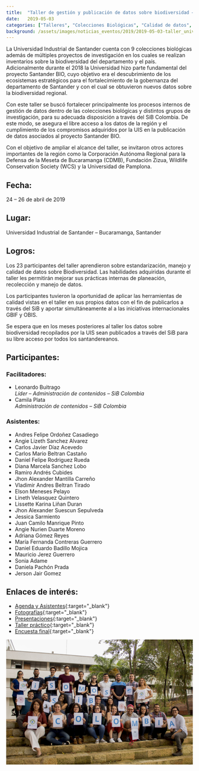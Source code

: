 ```yaml
---
title:  "Taller de gestión y publicación de datos sobre biodiversidad – Universidad Industrial de Santander"
date:   2019-05-03
categories: ["Talleres", "Colecciones Biológicas", "Calidad de datos", "Santander", "2019"]
background: /assets/images/noticias_eventos/2019/2019-05-03-taller_universidad_industrial_de_santander-a.jpg
---
```


La Universidad Industrial de Santander cuenta con 9 colecciones biológicas además de múltiples proyectos de investigación en los cuales se realizan inventarios sobre la biodiversidad del departamento y el país. Adicionalmente durante el 2018 la Universidad hizo parte fundamental del proyecto Santander BIO, cuyo objetivo era el descubrimiento de los ecosistemas estratégicos para el fortalecimiento de la gobernanza del departamento de Santander y con el cual se obtuvieron nuevos datos sobre la biodiversidad regional.

Con este taller se buscó fortalecer principalmente los procesos internos de gestión de datos dentro de las colecciones biológicas y distintos grupos de investigación, para su adecuada disposición a través del SiB Colombia. De este modo, se asegura el libre acceso a los datos de la región y el cumplimiento de los compromisos adquiridos por la UIS en la publicación de datos asociados al proyecto Santander BIO.

Con el objetivo de ampliar el alcance del taller, se invitaron otros actores importantes de la región como la Corporación Autónoma Regional para la Defensa de la Meseta de Bucaramanga (CDMB), Fundación Zizua, Wildlife Conservation Society (WCS) y la Universidad de Pamplona.

## Fecha:
24 – 26 de abril de 2019

## Lugar:
Universidad Industrial de Santander – Bucaramanga, Santander


## Logros:

Los 23 participantes del taller aprendieron sobre estandarización, manejo y calidad de datos sobre Biodiversidad. Las habilidades adquiridas durante el taller les permitirán mejorar sus prácticas internas de planeación, recolección y manejo de datos.

Los participantes tuvieron la oportunidad de aplicar las herramientas de calidad vistas en el taller en sus propios datos con el fin de publicarlos a través del SiB y aportar simultáneamente al a las iniciativas internacionales GBIF y OBIS.

Se espera que en los meses posteriores al taller los datos sobre biodiversidad recopilados por la UIS sean publicados a través del SiB para su libre acceso por todos los santandereanos.


## Participantes:

### Facilitadores:

- Leonardo Buitrago  
  *Líder – Administración de contenidos – SiB Colombia*
- Camila Plata  
  *Administración de contenidos – SiB Colombia*
   
### Asistentes:

 - Andres Felipe Ordoñez Casadiego
 - Angie Lizeth Sanchez Alvarez
 - Carlos Javier Díaz Acevedo
 - Carlos Mario Beltran Castaño
 - Daniel Felipe Rodriguez Rueda
 - Diana Marcela Sanchez Lobo
 - Ramiro Andrés Cubides
 - Jhon Alexander Mantilla Carreño
 - Vladimir Andres Beltran Tirado
 - Elson Meneses Pelayo
 - Lineth Velasquez Quintero
 - Lissette Karina Liñan Duran
 - Jhon Alexander Suescun Sepulveda
 - Jessica Sarmiento
 - Juan Camilo Manrique Pinto
 - Angie Nurien Duarte Moreno
 - Adriana Gómez Reyes
 - María Fernanda Contreras Guerrero
 - Daniel Eduardo Badillo Mojica
 - Mauricio Jerez Guerrero
 - Sonia Adame
 - Daniela Pachón Prada
 - Jerson Jair Gomez
 
## Enlaces de interés:

- [Agenda y Asistentes](https://drive.google.com/drive/folders/180hI-X-cYXC-7CGZyvX2ehouiCUjN_vY){:target="_blank"}
- [Fotografías](https://drive.google.com/drive/folders/1ISb8tgud6h4IWkafg_KlwxaBCY3Pnj--){:target="_blank"}
- [Presentaciones](https://drive.google.com/drive/folders/1D6WBxuX70knQGxHxKtdUVBRlC5Wa7GUW){:target="_blank"}
- [Taller práctico](https://drive.google.com/drive/folders/1icKScrp3kb7LM3JqnFBtXo_UxUAR1UFy){:target="_blank"}
- [Encuesta final](https://drive.google.com/file/d/1fJaLZFmwxZaA1ILI-pXN3QzlmiPr5o1O/view){:target="_blank"}

![My helpful screenshot](/assets/images/noticias_eventos/2019/2019-05-03-taller_universidad_industrial_de_santander-b.jpg)
